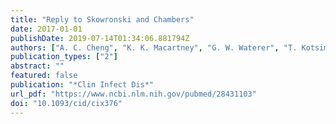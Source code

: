 ```yaml
---
title: "Reply to Skowronski and Chambers"
date: 2017-01-01
publishDate: 2019-07-14T01:34:06.881794Z
authors: ["A. C. Cheng", "K. K. Macartney", "G. W. Waterer", "T. Kotsimbos", "P. M. Kelly", "C. C. Blyth"]
publication_types: ["2"]
abstract: ""
featured: false
publication: "*Clin Infect Dis*"
url_pdf: "https://www.ncbi.nlm.nih.gov/pubmed/28431103"
doi: "10.1093/cid/cix376"
---
```


